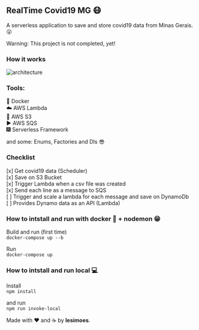 ## RealTime Covid19 MG :mask:

A serverless application to save and store covid19 data from Minas Gerais. :open_mouth:

Warning: This project is not completed, yet!


### How it works

![architecture](https://raw.githubusercontent.com/lesimoes/RealTimeCovidMG/master/AWS%20Project.png)

### Tools:

:whale: Docker
</br>
:cloud: AWS Lambda
</br>
:floppy_disk: AWS S3
</br>
:arrow_forward: AWS SQS
</br>
:fireworks: Serverless Framework


and some: Enums, Factories and DIs :sunglasses:

### Checklist
[x] Get covid19 data (Scheduler)
</br>
[x] Save on S3 Bucket
</br>
[x] Trigger Lambda when a csv file was created
</br>
[x] Send each line as a message to SQS
</br>
[ ] Trigger and scale a lambda for each message and save on DynamoDb
</br>
[ ] Provides Dynamo data as an API (Lambda) 

### How to intstall and run with docker :whale: + nodemon :grin:

Build and run (first time) </br>`docker-compose up --b`

Run </br>`docker-compose up`

### How to intstall and run local :computer:

Install</br>`npm install`

and run</br>`npm run invoke-local`



Made with :heart: and :coffee: by **lesimoes**.
